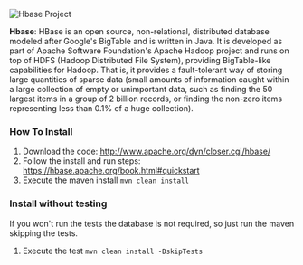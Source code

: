 
![Hbase Project](https://github.com/JNOSQL/jnosql-site/blob/master/assets/img/logos/hbase.png)


**Hbase**: HBase is an open source, non-relational, distributed database modeled after Google's BigTable and is written in Java. It is developed as part of Apache Software Foundation's Apache Hadoop project and runs on top of HDFS (Hadoop Distributed File System), providing BigTable-like capabilities for Hadoop. That is, it provides a fault-tolerant way of storing large quantities of sparse data (small amounts of information caught within a large collection of empty or unimportant data, such as finding the 50 largest items in a group of 2 billion records, or finding the non-zero items representing less than 0.1% of a huge collection).


### How To Install

1. Download the code: http://www.apache.org/dyn/closer.cgi/hbase/
1. Follow the install and run steps: https://hbase.apache.org/book.html#quickstart
1. Execute the maven install `mvn clean install`


### Install without testing


If you won't run the tests the database is not required, so just run the maven skipping the tests.

1. Execute the test `mvn clean install -DskipTests`

